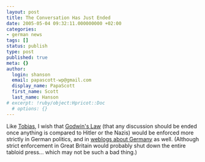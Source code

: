 ```yaml
---
layout: post
title: The Conversation Has Just Ended
date: 2005-05-04 09:32:11.000000000 +02:00
categories:
- german news
tags: []
status: publish
type: post
published: true
meta: {}
author:
  login: shanson
  email: papascott-wp@gmail.com
  display_name: PapaScott
  first_name: Scott
  last_name: Hanson
# excerpt: !ruby/object:Hpricot::Doc
  # options: {}
---
```

<p>Like <a href="http://fistfulofeuros.net/archives/001263.php">Tobias</a>, I wish that <a href="http://en.wikipedia.org/wiki/Godwin's_law">Godwin's Law</a> (that any discussion should be ended once anything is compared to Hitler or the Nazis) would be enforced more strictly in German politics, and in <a href="http://medienkritik.typepad.com/blog/2005/05/goebbels_would_.html">weblogs about Germany</a> as well. (Although strict enforcement in Great Britain would probably shut down the entire tabloid press... which may not be such a bad thing.)</p>
